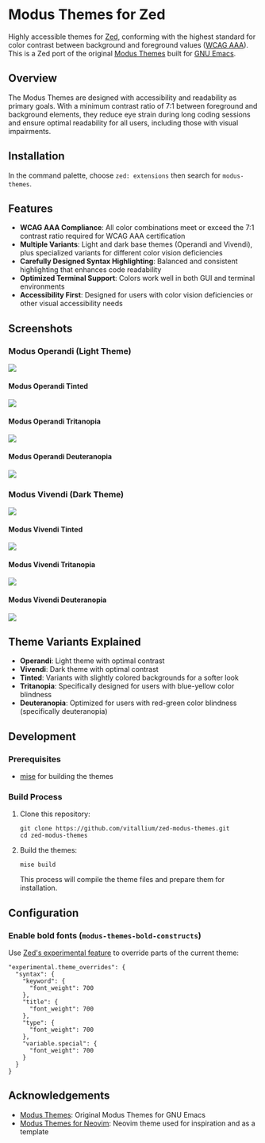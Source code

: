# Modus Themes for Zed

Highly accessible themes for [Zed](https://zed.dev), conforming with
the highest standard for color contrast between background and foreground values
([WCAG AAA](https://www.w3.org/WAI/WCAG21/Understanding/contrast-enhanced.html)). This
is a Zed port of the original [Modus Themes](https://protesilaos.com/emacs/modus-themes) built for
[GNU Emacs](https://www.gnu.org/software/emacs/).

## Overview

The Modus Themes are designed with accessibility and readability as primary goals. With a minimum contrast ratio of 7:1 between foreground and background elements, they reduce eye strain during long coding sessions and ensure optimal readability for all users, including those with visual impairments.

## Installation

In the command palette, choose `zed: extensions` then search for `modus-themes`.

## Features

- **WCAG AAA Compliance**: All color combinations meet or exceed the 7:1 contrast ratio required for WCAG AAA certification
- **Multiple Variants**: Light and dark base themes (Operandi and Vivendi), plus specialized variants for different color vision deficiencies
- **Carefully Designed Syntax Highlighting**: Balanced and consistent highlighting that enhances code readability
- **Optimized Terminal Support**: Colors work well in both GUI and terminal environments
- **Accessibility First**: Designed for users with color vision deficiencies or other visual accessibility needs


## Screenshots

### Modus Operandi (Light Theme)

![](./doc/images/modus_operandi.png)

#### Modus Operandi Tinted

![](./doc/images/modus_operandi_tinted.png)

#### Modus Operandi Tritanopia

![](./doc/images/modus_operandi_tritanopia.png)

#### Modus Operandi Deuteranopia

![](./doc/images/modus_operandi_deuteranopia.png)

### Modus Vivendi (Dark Theme)

![](./doc/images/modus_vivendi.png)

#### Modus Vivendi Tinted

![](./doc/images/modus_vivendi_tinted.png)

#### Modus Vivendi Tritanopia

![](./doc/images/modus_vivendi_tritanopia.png)

#### Modus Vivendi Deuteranopia

![](./doc/images/modus_vivendi_deuteranopia.png)

## Theme Variants Explained

- **Operandi**: Light theme with optimal contrast
- **Vivendi**: Dark theme with optimal contrast
- **Tinted**: Variants with slightly colored backgrounds for a softer look
- **Tritanopia**: Specifically designed for users with blue-yellow color blindness
- **Deuteranopia**: Optimized for users with red-green color blindness (specifically deuteranopia)

## Development

### Prerequisites

- [mise](https://mise.jdx.dev) for building the themes

### Build Process

1. Clone this repository:
   ```
   git clone https://github.com/vitallium/zed-modus-themes.git
   cd zed-modus-themes
   ```

2. Build the themes:
   ```
   mise build
   ```
   This process will compile the theme files and prepare them for installation.

## Configuration

### Enable bold fonts (`modus-themes-bold-constructs`)

Use [Zed's experimental feature](https://zed.dev/docs/themes#theme-overrides) to override parts of the current theme:

```jsonc
"experimental.theme_overrides": {
  "syntax": {
    "keyword": {
      "font_weight": 700
    },
    "title": {
      "font_weight": 700
    },
    "type": {
      "font_weight": 700
    },
    "variable.special": {
      "font_weight": 700
    }
  }
}
```

## Acknowledgements

- [Modus Themes](https://protesilaos.com/emacs/modus-themes): Original Modus Themes for
  GNU Emacs
- [Modus Themes for Neovim](https://github.com/miikanissi/modus-themes.nvim): Neovim theme used for
  inspiration and as a template

